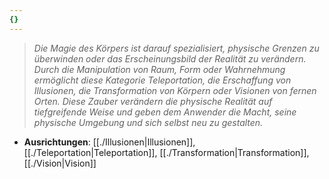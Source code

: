 ```yaml
---
{}
---
```

>*Die Magie des Körpers ist darauf spezialisiert, physische Grenzen zu überwinden oder das Erscheinungsbild der Realität zu verändern. Durch die Manipulation von Raum, Form oder Wahrnehmung ermöglicht diese Kategorie Teleportation, die Erschaffung von Illusionen, die Transformation von Körpern oder Visionen von fernen Orten. Diese Zauber verändern die physische Realität auf tiefgreifende Weise und geben dem Anwender die Macht, seine physische Umgebung und sich selbst neu zu gestalten.*  
  
- **Ausrichtungen**: [[./Illusionen|Illusionen]], [[./Teleportation|Teleportation]], [[./Transformation|Transformation]], [[./Vision|Vision]]